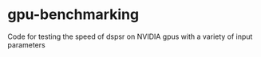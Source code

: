 # gpu-benchmarking
Code for testing the speed of dspsr on NVIDIA gpus with a variety of input parameters

